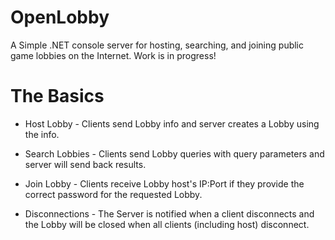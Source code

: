 # OpenLobby

A Simple .NET console server for hosting, searching, and joining public game lobbies on the Internet.
Work is in progress!

# The Basics

* Host Lobby - Clients send Lobby info and server creates a Lobby using the info.

* Search Lobbies - Clients send Lobby queries with query parameters and server will send back results.

* Join Lobby - Clients receive Lobby host's IP:Port if they provide the correct password for the requested Lobby.

* Disconnections - The Server is notified when a client disconnects and the Lobby will be closed when all clients (including host) disconnect.

